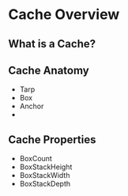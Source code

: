 # Cache Overview

## What is a Cache?


## Cache Anatomy
- Tarp
- Box
- Anchor
- 

## Cache Properties
- BoxCount
- BoxStackHeight
- BoxStackWidth
- BoxStackDepth